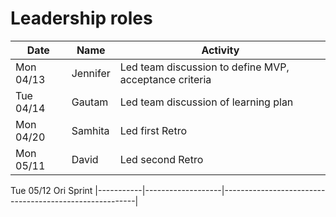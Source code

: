 # Leadership roles

| Date      | Name              | Activity                                               |
|-----------|-------------------|--------------------------------------------------------|
| Mon 04/13 | Jennifer          | Led team discussion to define MVP, acceptance criteria | 
| Tue 04/14 | Gautam            | Led team discussion of learning plan                   | 
| Mon 04/20 | Samhita           | Led first Retro   
| Mon 05/11 | David             | Led second Retro
  Tue 05/12   Ori                 Sprint
|-----------|-------------------|--------------------------------------------------------|

